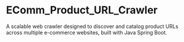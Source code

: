 # EComm_Product_URL_Crawler
A scalable web crawler designed to discover and catalog product URLs across multiple e-commerce websites, built with Java Spring Boot.
